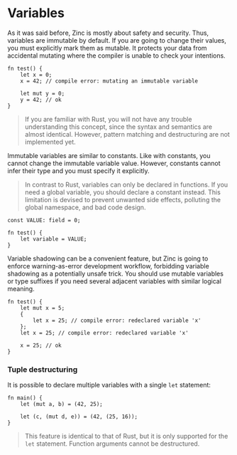 # Variables

As it was said before, Zinc is mostly about safety and security. Thus,
variables are immutable by default. If you are going to change their values,
you must explicitly mark them as mutable. It protects your data from accidental
mutating where the compiler is unable to check your intentions.

```rust,no_run,noplaypen
fn test() {
    let x = 0;    
    x = 42; // compile error: mutating an immutable variable

    let mut y = 0;
    y = 42; // ok
}
```

> If you are familiar with Rust, you will not have any trouble understanding this
> concept, since the syntax and semantics are almost identical. However, pattern
> matching and destructuring are not implemented yet.

Immutable variables are similar to constants. Like with constants, you cannot
change the immutable variable value. However, constants cannot infer their type
and you must specify it explicitly.

> In contrast to Rust, variables can only be declared in functions. If you need a
> global variable, you should declare a constant instead. This limitation is devised to
> prevent unwanted side effects, polluting the global namespace, and bad code design.

```rust,no_run,noplaypen
const VALUE: field = 0;

fn test() {
    let variable = VALUE;
}
```

Variable shadowing can be a convenient feature, but Zinc is going to enforce
warning-as-error development workflow, forbidding variable shadowing as a
potentially unsafe trick. You should use mutable variables or type suffixes
if you need several adjacent variables with similar logical meaning.

```rust,no_run,noplaypen
fn test() {
    let mut x = 5;
    {        
        let x = 25; // compile error: redeclared variable 'x'
    };    
    let x = 25; // compile error: redeclared variable 'x'

    x = 25; // ok
}
```

### Tuple destructuring

It is possible to declare multiple variables with a single `let` statement:

```rust,no_run,noplaypen
fn main() {
    let (mut a, b) = (42, 25);

    let (c, (mut d, e)) = (42, (25, 16));
}
```

> This feature is identical to that of Rust, but it is only supported for the
> `let` statement. Function arguments cannot be destructured.
